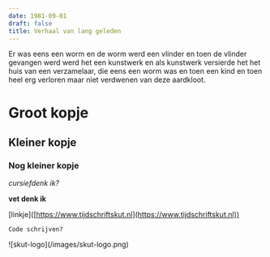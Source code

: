 ```yaml
---
date: 1981-09-01
draft: false
title: Verhaal van lang geleden
---
```

Er was eens een worm en de worm werd een vlinder en toen de vlinder gevangen werd werd het een kunstwerk en als kunstwerk versierde het het huis van een verzamelaar, die eens een worm was en toen een kind en toen heel erg verloren maar niet verdwenen van deze aardkloot.

# Groot kopje

## Kleiner kopje

### Nog kleiner kopje

_cursiefdenk ik?_

**vet denk ik**

\[linkje\]([https://www.tijdschriftskut.nl](https://www.tijdschriftskut.nl))

```
Code schrijven?
```

!\[skut-logo\](/images/skut-logo.png)